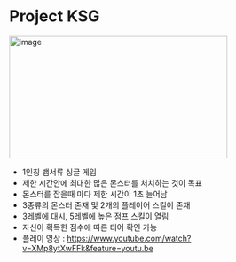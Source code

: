 # Project KSG

<img width="393" height="221" alt="image" src="https://github.com/user-attachments/assets/3c49aaf2-4116-446c-9fc0-a502ec23efc5" />

- 1인칭 뱀서류 싱글 게임
- 제한 시간안에 최대한 많은 몬스터를 처치하는 것이 목표
- 몬스터를 잡을때 마다 제한 시간이 1초 늘어남
- 3종류의 몬스터 존재 및 2개의 플레이어 스킬이 존재
- 3레벨에 대시, 5레벨에 높은 점프 스킬이 열림
- 자신이 획득한 점수에 따른 티어 확인 가능
- 플레이 영상 : https://www.youtube.com/watch?v=XMp8ytXwFFk&feature=youtu.be
